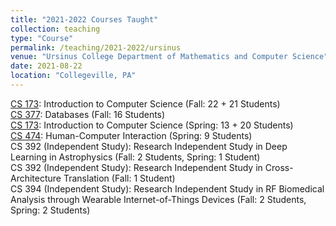 ```yaml
---
title: "2021-2022 Courses Taught"
collection: teaching
type: "Course"
permalink: /teaching/2021-2022/ursinus
venue: "Ursinus College Department of Mathematics and Computer Science"
date: 2021-08-22
location: "Collegeville, PA"
---
```


[CS 173](/Ursinus-CS173-Fall2021): Introduction to Computer Science (Fall: 22 + 21 Students)  
[CS 377](/Ursinus-CS377-Fall2021): Databases (Fall: 16 Students)  
[CS 173](/Ursinus-CS173-Spring2022): Introduction to Computer Science (Spring: 13 + 20 Students)  
[CS 474](/Ursinus-CS474-Spring2022): Human-Computer Interaction (Spring: 9 Students)  
CS 392 (Independent Study): Research Independent Study in Deep Learning in Astrophysics (Fall: 2 Students, Spring: 1 Student)  
CS 392 (Independent Study): Research Independent Study in Cross-Architecture Translation (Fall: 1 Student)  
CS 394 (Independent Study): Research Independent Study in RF Biomedical Analysis through Wearable Internet-of-Things Devices (Fall: 2 Students, Spring: 2 Students)  
